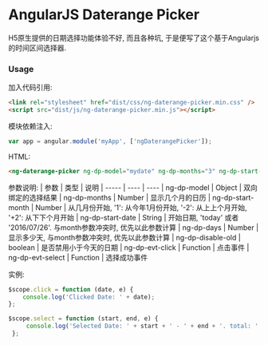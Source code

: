 # AngularJS Daterange Picker

H5原生提供的日期选择功能体验不好, 而且各种坑, 于是便写了这个基于Angularjs的时间区间选择器.

### Usage

加入代码引用:
```html
<link rel="stylesheet" href="dist/css/ng-daterange-picker.min.css" />
<script src="dist/js/ng-daterange-picker.min.js"></script>
```
模块依赖注入:
```javascript
var app = angular.module('myApp', ['ngDaterangePicker']);
```
HTML:
```html
<ng-daterange-picker ng-dp-model="mydate" ng-dp-months="3" ng-dp-start-date="today" ng-dp-days="48" ng-dp-disable-old="0" ng-dp-evt-click="click" ng-dp-evt-select="select"></ng-daterange-picker>
```

参数说明:
|  参数 | 类型 | 说明
| ----- | ---- | ----
| ng-dp-model | Object | 双向绑定的选择结果
| ng-dp-months | Number | 显示几个月的日历
| ng-dp-start-month | Number | 从几月份开始, '1': 从今年1月份开始, '-2': 从上上个月开始, '+2': 从下下个月开始
| ng-dp-start-date | String | 开始日期, 'today' 或者 '2016/07/26'. 与month参数冲突时, 优先以此参数计算
| ng-dp-days | Number | 显示多少天, 与month参数冲突时, 优先以此参数计算
| ng-dp-disable-old | boolean | 是否禁用小于今天的日期
| ng-dp-evt-click | Function | 点击事件
| ng-dp-evt-select | Function | 选择成功事件

实例:
```javascript
$scope.click = function (date, e) {
    console.log('Clicked Date: ' + date);
};

$scope.select = function (start, end, e) {
     console.log('Selected Date: ' + start + ' - ' + end + '. total: ' + (1 + (end - start) / 1000 / 3600 / 24));
 };
```
